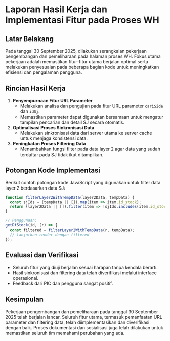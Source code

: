 # Laporan Hasil Kerja dan Implementasi Fitur pada Proses WH

## Latar Belakang
Pada tanggal 30 September 2025, dilakukan serangkaian pekerjaan pengembangan dan pemeliharaan pada halaman proses WH. Fokus utama pekerjaan adalah memastikan fitur-fitur utama berjalan optimal serta melakukan penyesuaian pada beberapa bagian kode untuk meningkatkan efisiensi dan pengalaman pengguna.

## Rincian Hasil Kerja
1. **Penyempurnaan Fitur URL Parameter**
   - Melakukan analisa dan pengujian pada fitur URL parameter `cariSide` dan `idSj`.
   - Memastikan parameter dapat digunakan bersamaan untuk mengatur tampilan pencarian dan detail SJ secara otomatis.
2. **Optimalisasi Proses Sinkronisasi Data**
   - Melakukan sinkronisasi data dari server utama ke server cache untuk menjaga konsistensi data.
3. **Peningkatan Proses Filtering Data**
   - Menambahkan fungsi filter pada data layer 2 agar data yang sudah terdaftar pada SJ tidak ikut ditampilkan.

## Potongan Kode Implementasi
Berikut contoh potongan kode JavaScript yang digunakan untuk filter data layer 2 berdasarkan data SJ:

```javascript
function filterLayer2WithTempData(layer2Data, tempData) {
  const sjIds = (tempData || []).map(item => item.id_stock);
  return (layer2Data || []).filter(item => !sjIds.includes(item.id_stock));
}

// Penggunaan:
getDtStock(id, (r) => {
  const filtered = filterLayer2WithTempData(r, tempData);
  // lanjutkan render dengan filtered
});
```

## Evaluasi dan Verifikasi
- Seluruh fitur yang diuji berjalan sesuai harapan tanpa kendala berarti.
- Hasil sinkronisasi dan filtering data telah diverifikasi melalui interface operasional.
- Feedback dari PIC dan pengguna sangat positif.

## Kesimpulan
Pekerjaan pengembangan dan pemeliharaan pada tanggal 30 September 2025 telah berjalan lancar. Seluruh fitur utama, termasuk pemanfaatan URL parameter dan filtering data, telah diimplementasikan dan diverifikasi dengan baik. Proses dokumentasi dan sosialisasi juga telah dilakukan untuk memastikan seluruh tim memahami perubahan yang ada.
